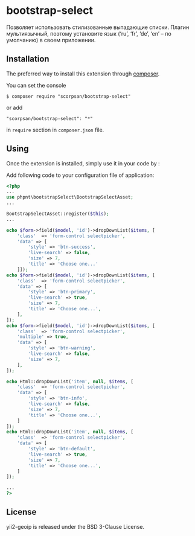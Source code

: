 # bootstrap-select

Позволяет использовать стилизованные выпадающие списки. Плагин мультиязычный, поэтому установите язык (‘ru’, ‘fr’, ‘de’, ‘en’ – по умолчанию) в своем приложении.

## Installation

The preferred way to install this extension through [composer](http://getcomposer.org/download/).

You can set the console

```
$ composer require "scorpsan/bootstrap-select"
```

or add

```
"scorpsan/bootstrap-select": "*"
```

in ```require``` section in `composer.json` file.

## Using

Once the extension is installed, simply use it in your code by  :

Add following code to your configuration file of application:

```php
<?php
...
use phpnt\bootstrapSelect\BootstrapSelectAsset;
...

BootstrapSelectAsset::register($this);
...

echo $form->field($model, 'id')->dropDownList($items, [
    'class'  => 'form-control selectpicker',
    'data' => [
        'style' => 'btn-success',
        'live-search' => false,
        'size' => 7,
        'title' => 'Choose one...'
    ]]);
echo $form->field($model, 'id')->dropDownList($items, [
    'class'  => 'form-control selectpicker',
    'data' => [
        'style' => 'btn-primary',
        'live-search' => true,
        'size' => 7,
        'title' => 'Choose one...',
    ],
]);
echo $form->field($model, 'id')->dropDownList($items, [
    'class'  => 'form-control selectpicker',
    'multiple' => true,
    'data' => [
        'style' => 'btn-warning',
        'live-search' => false,
        'size' => 7,
    ],
]);

echo Html::dropDownList('item', null, $items, [
    'class'  => 'form-control selectpicker',
    'data' => [
        'style' => 'btn-info',
        'live-search' => false,
        'size' => 7,
        'title' => 'Choose one...',
    ]
]);
echo Html::dropDownList('item', null, $items, [
    'class'  => 'form-control selectpicker',
    'data' => [
        'style' => 'btn-default',
        'live-search' => true,
        'size' => 7,
        'title' => 'Choose one...',
    ]
]);

...
?>
```

## License

yii2-geoip is released under the BSD 3-Clause License.
